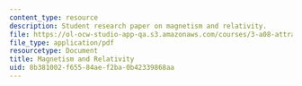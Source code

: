 ```yaml
---
content_type: resource
description: Student research paper on magnetism and relativity.
file: https://ol-ocw-studio-app-qa.s3.amazonaws.com/courses/3-a08-attraction-and-repulsion-the-magic-of-magnets-fall-2005/8b381002f65584aef2ba0b42339868aa_mag_relativity.pdf
file_type: application/pdf
resourcetype: Document
title: Magnetism and Relativity
uid: 8b381002-f655-84ae-f2ba-0b42339868aa
---
```

